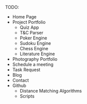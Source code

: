 TODO:

+ Home Page
+ Project Portfolio
  + Quiz App
  + T&C Parser
  + Poker Engine
  + Sudoku Engine
  + Chess Engine
  + Literature Engine
+ Photography Portfolio
+ Schedule a meeting
+ Task Request
+ Blog
+ Contact
+ Github
  + Distance Matching Algorithms
  + Scripts
